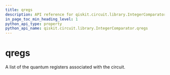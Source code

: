 ```yaml
---
title: qregs
description: API reference for qiskit.circuit.library.IntegerComparator.qregs
in_page_toc_min_heading_level: 1
python_api_type: property
python_api_name: qiskit.circuit.library.IntegerComparator.qregs
---
```


# qregs

A list of the quantum registers associated with the circuit.

